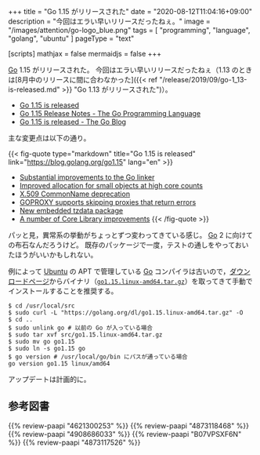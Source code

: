 +++
title = "Go 1.15 がリリースされた"
date =  "2020-08-12T11:04:16+09:00"
description = "今回はエラい早いリリースだったねぇ。"
image = "/images/attention/go-logo_blue.png"
tags  = [ "programming", "language", "golang", "ubuntu" ]
pageType = "text"

[scripts]
  mathjax = false
  mermaidjs = false
+++

[Go] 1.15 がリリースされた。
今回はエラい早いリリースだったねぇ（1.13 のときは[8月中のリリースに間に合わなかった]({{< ref "/release/2019/09/go-1_13-is-released.md" >}} "Go 1.13 がリリースされた")）。

- [Go 1.15 is released](https://groups.google.com/g/golang-announce/c/Z-cY6ZdGdEU)
- [Go 1.15 Release Notes - The Go Programming Language](https://golang.org/doc/go1.15)
- [Go 1.15 is released - The Go Blog](https://blog.golang.org/go1.15)

主な変更点は以下の通り。

{{< fig-quote type="markdown" title="Go 1.15 is released" link="https://blog.golang.org/go1.15" lang="en" >}}
- [Substantial improvements to the Go linker](https://golang.org/doc/go1.15#linker)
- [Improved allocation for small objects at high core counts](https://golang.org/doc/go1.15#runtime)
- [X.509 CommonName deprecation](https://golang.org/doc/go1.15#commonname)
- [GOPROXY supports skipping proxies that return errors](https://golang.org/doc/go1.15#go-command)
- [New embedded tzdata package](https://golang.org/doc/go1.15#time/tzdata)
- [A number of Core Library improvements](https://golang.org/doc/go1.15#library)
{{< /fig-quote >}}

パッと見，異常系の挙動がちょっとずつ変わってきている感じ。
[Go] 2 に向けての布石なんだろうけど。
既存のパッケージで一度，テストの通しをやっておいたほうがいいかもしれない。

例によって [Ubuntu] の APT で管理している [Go] コンパイラは古いので，[ダウンロードページ](https://golang.org/dl/ "Downloads - The Go Programming Language")からバイナリ（[`go1.15.linux-amd64.tar.gz`](https://golang.org/dl/go1.15.linux-amd64.tar.gz)）を取ってきて手動でインストールすることを推奨する。

```text
$ cd /usr/local/src
$ sudo curl -L "https://golang.org/dl/go1.15.linux-amd64.tar.gz" -O
$ cd ..
$ sudo unlink go # 以前の Go が入っている場合
$ sudo tar xvf src/go1.15.linux-amd64.tar.gz
$ sudo mv go go1.15
$ sudo ln -s go1.15 go
$ go version # /usr/local/go/bin にパスが通っている場合
go version go1.15 linux/amd64
```

アップデートは計画的に。

[Go]: https://golang.org/ "The Go Programming Language"
[Ubuntu]: https://www.ubuntu.com/ "The leading operating system for PCs, IoT devices, servers and the cloud | Ubuntu"

## 参考図書

{{% review-paapi "4621300253" %}} <!-- プログラミング言語Go -->
{{% review-paapi "4873118468" %}} <!-- Go言語による並行処理 -->
{{% review-paapi "4908686033" %}} <!-- Goならわかるシステムプログラミング -->
{{% review-paapi "B07VPSXF6N" %}} <!-- 改訂2版 みんなのGo言語 -->
{{% review-paapi "4873117526" %}} <!-- Go言語によるWebアプリケーション開発 -->
